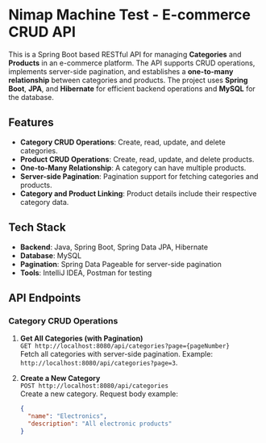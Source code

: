 # Nimap Machine Test - E-commerce CRUD API

This is a Spring Boot based RESTful API for managing **Categories** and **Products** in an e-commerce platform. The API supports CRUD operations, implements server-side pagination, and establishes a **one-to-many relationship** between categories and products. The project uses **Spring Boot**, **JPA**, and **Hibernate** for efficient backend operations and **MySQL** for the database.

## Features

- **Category CRUD Operations**: Create, read, update, and delete categories.
- **Product CRUD Operations**: Create, read, update, and delete products.
- **One-to-Many Relationship**: A category can have multiple products.
- **Server-side Pagination**: Pagination support for fetching categories and products.
- **Category and Product Linking**: Product details include their respective category data.

## Tech Stack

- **Backend**: Java, Spring Boot, Spring Data JPA, Hibernate
- **Database**: MySQL
- **Pagination**: Spring Data Pageable for server-side pagination
- **Tools**: IntelliJ IDEA, Postman for testing

## API Endpoints

### Category CRUD Operations

1. **Get All Categories (with Pagination)**  
   `GET http://localhost:8080/api/categories?page={pageNumber}`  
   Fetch all categories with server-side pagination. Example: `http://localhost:8080/api/categories?page=3`.

2. **Create a New Category**  
   `POST http://localhost:8080/api/categories`  
   Create a new category. Request body example:
   ```json
   {
     "name": "Electronics",
     "description": "All electronic products"
   }
